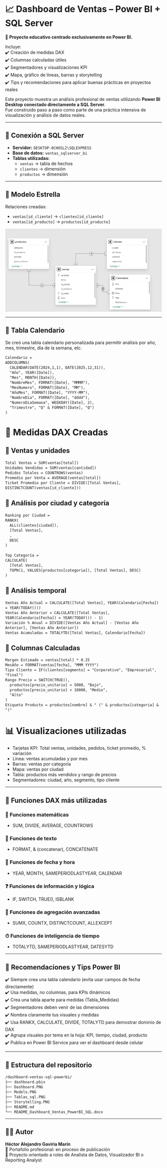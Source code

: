 
# 📈 Dashboard de Ventas – Power BI + SQL Server

📘 **Proyecto educativo centrado exclusivamente en Power BI.**

Incluye:  
✔️ Creación de medidas DAX  
✔️ Columnas calculadas útiles  
✔️ Segmentadores y visualizaciones KPI  
✔️ Mapa, gráfico de líneas, barras y storytelling  
✔️ Tips y recomendaciones para aplicar buenas prácticas en proyectos reales

Este proyecto muestra un análisis profesional de ventas utilizando **Power BI Desktop conectado directamente a SQL Server**.  
Fue construido paso a paso como parte de una práctica intensiva de visualización y análisis de datos reales.

---

## 🔗 Conexión a SQL Server

- **Servidor:** `DESKTOP-0CHOSL2\SQLEXPRESS`
- **Base de datos:** `ventas_sqlserver_bi`
- **Tablas utilizadas:**
  - `ventas` → tabla de hechos
  - `clientes` → dimensión
  - `productos` → dimensión

---

## 🧩 Modelo Estrella

Relaciones creadas:
- `ventas[id_cliente]` → `clientes[id_cliente]`
- `ventas[id_producto]` → `productos[id_producto]`

![Modelo Estrella](Modelo.PNG)

---

## 📅 Tabla Calendario

Se creó una tabla calendario personalizada para permitir análisis por año, mes, trimestre, día de la semana, etc.

```DAX
Calendario = 
ADDCOLUMNS(
  CALENDAR(DATE(2024,1,1), DATE(2025,12,31)),
  "Año", YEAR([Date]),
  "Mes", MONTH([Date]),
  "NombreMes", FORMAT([Date], "MMMM"),
  "MesNumero", FORMAT([Date], "MM"),
  "AñoMes", FORMAT([Date], "YYYY-MM"),
  "NombreDia", FORMAT([Date], "dddd"),
  "NumeroDiaSemana", WEEKDAY([Date], 2),
  "Trimestre", "Q" & FORMAT([Date], "Q")
)
```

# 🧮 Medidas DAX Creadas
## 🔹 Ventas y unidades
```DAX
Total Ventas = SUM(ventas[total])
Unidades Vendidas = SUM(ventas[cantidad])
Pedidos Totales = COUNTROWS(ventas)
Promedio por Venta = AVERAGE(ventas[total])
Ticket Promedio por Cliente = DIVIDE([Total Ventas], DISTINCTCOUNT(ventas[id_cliente]))
```
## 🔹 Análisis por ciudad y categoría
```DAX
Ranking por Ciudad = 
RANKX(
  ALL(clientes[ciudad]),
  [Total Ventas],
  ,
  DESC
)

Top Categoría = 
CALCULATE(
  [Total Ventas],
  TOPN(1, VALUES(productos[categoria]), [Total Ventas], DESC)
)
```
## 🔹 Análisis temporal
```DAX
Ventas Año Actual = CALCULATE([Total Ventas], YEAR(Calendario[Fecha]) = YEAR(TODAY()))
Ventas Año Anterior = CALCULATE([Total Ventas], YEAR(Calendario[Fecha]) = YEAR(TODAY()) - 1)
Variación % Anual = DIVIDE([Ventas Año Actual] - [Ventas Año Anterior], [Ventas Año Anterior])
Ventas Acumuladas = TOTALYTD([Total Ventas], Calendario[Fecha])
```

## 🧱 Columnas Calculadas

```DAX
Margen Estimado = ventas[total] * 0.25
MesAño = FORMAT(ventas[fecha], "MMM YYYY")
Tipo Cliente = IF(clientes[segmento] = "Corporativo", "Empresarial", "Final")
Rango Precio = SWITCH(TRUE(),
  productos[precio_unitario] < 5000, "Bajo",
  productos[precio_unitario] < 10000, "Medio",
  "Alto"
)
Etiqueta Producto = productos[nombre] & " (" & productos[categoria] & ")"
```

# 📊 Visualizaciones utilizadas

- Tarjetas KPI: Total ventas, unidades, pedidos, ticket promedio, % variación
- Línea: ventas acumuladas y por mes
- Barras: ventas por categoría
- Mapa: ventas por ciudad
- Tabla: productos más vendidos y rango de precios
- Segmentadores: ciudad, año, segmento, tipo cliente

---

## 📘 Funciones DAX más utilizadas

### 📐 Funciones matemáticas
- SUM, DIVIDE, AVERAGE, COUNTROWS

### 📝 Funciones de texto
- FORMAT, & (concatenar), CONCATENATE

### 📆 Funciones de fecha y hora
- YEAR, MONTH, SAMEPERIODLASTYEAR, CALENDAR

### ❓ Funciones de información y lógica
- IF, SWITCH, TRUE(), ISBLANK

### 🔄 Funciones de agregación avanzadas
- SUMX, COUNTX, DISTINCTCOUNT, ALLEXCEPT

### ⏱ Funciones de inteligencia de tiempo
- TOTALYTD, SAMEPERIODLASTYEAR, DATESYTD

---

## 🧠 Recomendaciones y Tips Power BI

✔️ Siempre crea una tabla calendario (evita usar campos de fecha directamente)  
✔️ Usa medidas, no columnas, para KPIs dinámicos  
✔️ Crea una tabla aparte para medidas (Tabla_Medidas)  
✔️ Segmentadores deben venir de las dimensiones  
✔️ Nombra claramente tus visuales y medidas  
✔️ Usa RANKX, CALCULATE, DIVIDE, TOTALYTD para demostrar dominio de DAX  
✔️ Agrupa visuales por tema en la hoja: KPI, tiempo, ciudad, producto  
✔️ Publica en Power BI Service para ver el dashboard desde celular

---

## 📁 Estructura del repositorio

```
/dashboard-ventas-sql-powerbi/
├── dashboard.pbix
├── Dashboard.PNG
├── Modelo.PNG
├── Tablas_sql.PNG
├── Storytelling.PNG
├── README.md
└── README_Dashboard_Ventas_PowerBI_SQL.docx
```

---

## 👨‍💼 Autor

**Héctor Alejandro Gaviria Marín**  
🔎 Portafolio profesional: en proceso de publicación  
💼 Proyecto orientado a roles de Analista de Datos, Visualizador BI o Reporting Analyst
